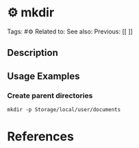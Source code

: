 # ⚙️ mkdir

Tags: #⚙️
Related to: 
See also: 
Previous: [[ ]]

## Description

## Usage Examples

### Create parent directories

	mkdir -p Storage/local/user/documents

# References